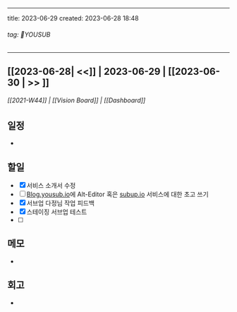 -----
title: 2023-06-29 
created: 2023-06-28 18:48 
###### tag: YOUSUB
---
## [[2023-06-28| <<]] | 2023-06-29 | [[2023-06-30 | >> ]]
###### [[2021-W44]] | [[Vision Board]] | [[Dashboard]]

## 일정
- 
  
## 할일
- [x] 서비스 소개서 수정
- [ ] [Blog.yousub.io](http://blog.yousub.io/)에 Alt-Editor 혹은 [subup.io](http://subup.io/) 서비스에 대한 초고 쓰기
- [x] 서브업 다정님 작업 피드백
- [x] 스테이징 서브업 테스트
- [ ] 
## 메모
- 
  
## 회고 
- 
